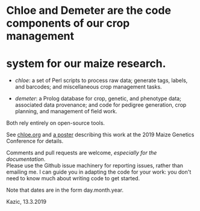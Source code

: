 # Chloe and Demeter are the code components of our crop management 
# system for our maize research.  


   + *chloe*:  a set of Perl scripts to process raw data; generate tags, labels, 
   and barcodes; and miscellaneous crop management tasks.
   
   + *demeter*: a Prolog database for crop, genetic, and phenotype data; associated 
   data provenance; and code for pedigree generation, crop planning, and management 
   of field work.
   
   Both rely entirely on open-source tools.

See [chloe.org](./docs/chloe/chloe.org) and [a poster](./docs/chloe/poster.pdf) 
describing this work at the 2019 Maize Genetics Conference for details.

Comments and pull requests are welcome, *especially for the documentation*.  
Please use the Github issue machinery for reporting issues, rather than 
emailing me.  I can guide you in adapting the code for your work: you don't 
need to know much about writing code to get started.

Note that dates are in the form day.month.year.

Kazic, 13.3.2019

